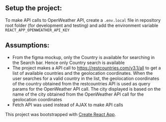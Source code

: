 ## Setup the project:

To make API calls to OpenWeather API, create a `.env.local` file in repository root folder (for development and testing) and add the environment variable `REACT_APP_OPENWEATHER_API_KEY`

## Assumptions:

- From the figma mockup, only the Country is available for searching in the Search bar. Hence only Country search is available
- The project makes a API call to https://restcountries.com/v3.1/all to get a list of available countries and the geolocation coordinates. When the user searches for a valid country in the list, the geolocation coordinates of the country obtained from the restcountries API is used as query params for the OpenWeather API call. The city displayed is based on the name of the city obtained from the OpenWeather API call for the geolocation coordinates 
- Fetch API was used instead of AJAX to make API calls

This project was bootstrapped with [Create React App](https://github.com/facebook/create-react-app).

